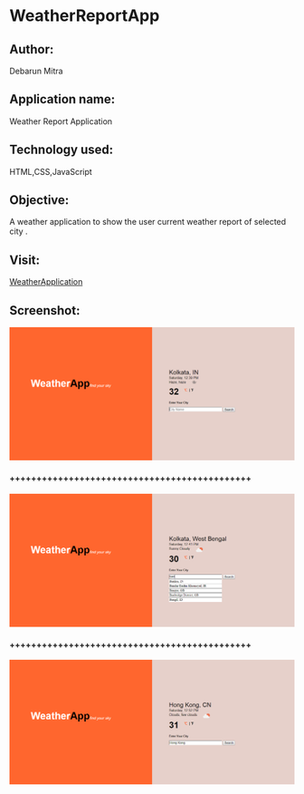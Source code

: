 # WeatherReportApp
## Author:
Debarun Mitra
## Application name: 
Weather Report Application
## Technology used: 
HTML,CSS,JavaScript
## Objective: 
A weather application to show the user current weather report of selected city .
## Visit:
[WeatherApplication](https://debarunmitra.github.io/WeatherReportApp/)
## Screenshot:
![shot1](images/img1.PNG)
#### +++++++++++++++++++++++++++++++++++++++++++++
![shot2](images/img2.PNG)
#### +++++++++++++++++++++++++++++++++++++++++++++
![shot3](images/img3.PNG)

